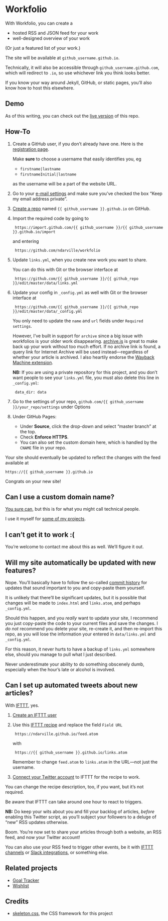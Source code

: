 Workfolio
=========
With Workfolio, you can create a

* hosted RSS and JSON feed for your work
* well-designed overview of your work

(Or just a featured list of your work.)

The site will be available at `github_username.github.io`.

Technically, it will also be accessible through `github_username.github.com`, which will redirect to `.io`, so use whichever link you think looks better.

If you know your way around Jekyll, GitHub, or static pages, you’ll also know how to host this elsewhere.

Demo
----
As of this writing, you can check out the [live version][] of this repo.

How-To
------
1. Create a GitHub user, if you don’t already have one. Here is the [registration page][].

    Make **sure** to choose a username that easily identifies you, eg

    * `firstname|lastname`
    * `firstnameInitial|lastname`

    as the username will be a part of the website URL.

2. Go to your [e-mail settings][] and make sure you’ve checked the box “Keep my email address private”.
3. [Create a repo][] named `{{ github_username }}.github.io` on GitHub.
4. Import the required code by going to

        https://import.github.com/{{ github_username }}/{{ github_username }}.github.io/import

    and entering

        https://github.com/ndarville/workfolio

5. Update `links.yml`, when you create new work you want to share.

    You can do this with Git or the browser interface at

        https://github.com/{{ github_username }}/{{ github_repo }}/edit/master/data/links.yml

6. Update your config in `_config.yml` as well with Git or the browser interface at

        https://github.com/{{ github_username }}/{{ github_repo }}/edit/master/data/_config.yml

    You only need to update the `name` and `url` fields under `Required settings`.

    However, I’ve built in support for `archive` since a big issue with workfolios is your older work disappearing. [archive.is][] is great to make back up your work without too much effort. If no archive link is found, a query link for Internet Archive will be used instead&mdash;regardless of whether your article is archived. I also heartily endorse the [Wayback Machine extension][wayback].

    **NB:** If you are using a private repository for this project, and you don’t want people to see your `links.yml` file, you must also delete this line in `_config.yml`:

        data_dir: data

7. Go to the settings of your repo, `github.com/{{ github_username }}/your_repo/settings` under Options

8. Under GitHub Pages:

    * Under **Source**, click the drop-down and select “master branch” at the top.
    * Check **Enforce HTTPS**.
    * You can also set the custom domain here, which is handled by the `CNAME` file in your repo.

Your site should eventually be updated to reflect the changes with the feed available at

    https://{{ github_username }}.github.io

Congrats on your new site!

Can I use a custom domain name?
-------------------------------
[You sure can][custom-github-pages], but this is for what you might call technical people.

I use it myself for [some of my projects][hafnia-times].

I can’t get it to work :(
-------------------------
You’re welcome to contact me about this as well. We’ll figure it out.

Will my site automatically be updated with new features?
--------------------------------------------------------
Nope. You’ll basically have to follow the so-called [commit history][] for updates that sound important to you and copy-paste them yourself.

It is unlikely that there’ll be significant updates, but it is possible that changes will be made to `index.html` and `links.atom`, and perhaps `_config.yml`.

Should this happen, and you *really* want to update your site, I recommend you just copy-paste the code to your current files and save the changes. I *do not* recommend you delete your site, re-create it, and then re-import this repo, as you will lose the information your entered in `data/links.yml` and `_config.yml`.

For this reason, it never hurts to have a backup of `links.yml` somewhere else, should you manage to pull what I just described.

Never underestimate your ability to do something obscenely dumb, especially when the hour’s late or alcohol is involved.

Can I set up automated tweets about new articles?
-------------------------------------------------
With [IFTTT][], yes.

1. [Create an IFTTT user][ifttt-create]
2. Use this [IFTTT recipe][] and replace the field `Field URL`

        https://ndarville.github.io/feed.atom

    with

        https://{{ github_username }}.github.io/links.atom

    Remember to change `feed.atom` to `links.atom` in the URL—not just the username.

3. [Connect your Twitter account][] to IFTTT for the recipe to work.

You can change the recipe description, too, if you want, but it’s not required.

Be aware that IFTTT can take around one hour to react to triggers.

**NB:** Do keep your wits about you and fill your backlog of articles, *before* enabling this Twitter script, as you’ll subject your followers to a deluge of “new” RSS updates otherwise.

Boom. You’re now set to share your articles through both a website, an RSS feed, and now your Twitter account!

You can also use your RSS feed to trigger other events, be it with [IFTTT channels][IFTTT channels] or [Slack integrations][], or something else.

Related projects
----------------
* [Goal Tracker][]
* [Wishlist][]

Credits
-------
* [skeleton.css][], the CSS framework for this project


[live version]: https://ndarville.github.io/workfolio/
[registration page]: https://github.com/join
[e-mail settings]: https://github.com/settings/emails
[create a repo]: https://github.com/new
[archive.is]: https://archive.is
[wayback]: https://blog.archive.org/2017/01/13/wayback-machine-chrome-extension-now-available/
[custom-github-pages]: https://help.github.com/articles/setting-up-a-custom-domain-with-github-pages/
[hafnia-times]: https://github.com/hafniatimes/hafniatimes.github.io
[commit history]: https://github.com/ndarville/workfolio/commits/master
[IFTTT]: https://ifttt.com
[ifttt-create]: https://ifttt.com/join
[IFTTT recipe]: https://ifttt.com/myrecipes/personal/28755829
[Connect your Twitter account]: https://ifttt.com/channels/twitter/activate
[IFTTT channels]: https://ifttt.com/channels
[Slack integrations]: https://ndarville.com/projects/slack/
[goal tracker]: https://github.com/ndarville/goal-tracker
[wishlist]: https://github.com/ndarville/wishlist
[skeleton.css]: http://getskeleton.com
